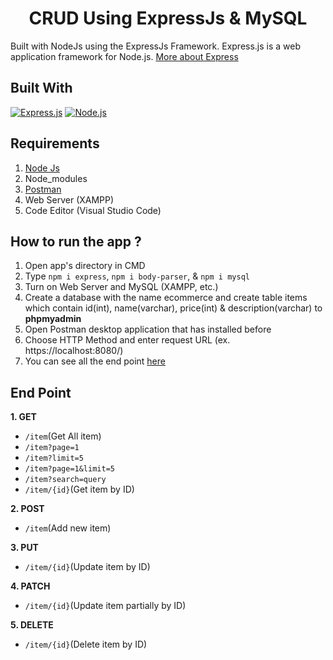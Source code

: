 <h1 align="center">CRUD Using ExpressJs & MySQL</h1>

Built with NodeJs using the ExpressJs Framework.
Express.js is a web application framework for Node.js. [More about Express](https://en.wikipedia.org/wiki/Express.js)

## Built With
[![Express.js](https://img.shields.io/badge/Express.js-4.17.1-orange.svg?style=rounded-square)](https://expressjs.com/en/starter/installing.html)
[![Node.js](https://img.shields.io/badge/Node.js-v12.18.3-green.svg?style=rounded-square)](https://nodejs.org/)

## Requirements
1. <a href="https://nodejs.org/en/download/">Node Js</a>
2. Node_modules
3. <a href="https://www.getpostman.com/">Postman</a>
4. Web Server (XAMPP)
5. Code Editor (Visual Studio Code)

## How to run the app ?
1. Open app's directory in CMD
2. Type `npm i express`, `npm i body-parser`, & `npm i mysql`
3. Turn on Web Server and MySQL (XAMPP, etc.)
4. Create a database with the name ecommerce and create table items which contain id(int), name(varchar), price(int) & description(varchar) to **phpmyadmin**
5. Open Postman desktop application that has installed before
6. Choose HTTP Method and enter request URL (ex. https://localhost:8080/)
7. You can see all the end point [here](#end-point)

## End Point
**1. GET**

* `/item`(Get All item) 
* `/item?page=1`
* `/item?limit=5`
* `/item?page=1&limit=5`
* `/item?search=query`
* `/item/{id}`(Get item by ID) 

**2. POST**

* `/item`(Add new item) 

**3. PUT**

* `/item/{id}`(Update item by ID) 

**4. PATCH**

* `/item/{id}`(Update item partially by ID) 

**5. DELETE**

* `/item/{id}`(Delete item by ID) 
